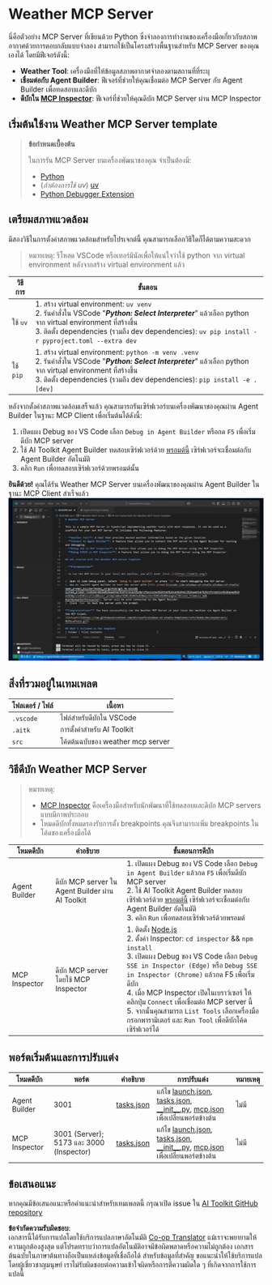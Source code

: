 <!--
CO_OP_TRANSLATOR_METADATA:
{
  "original_hash": "999c5e7623c1e2d5e5a07c2feb39eb67",
  "translation_date": "2025-07-14T08:28:31+00:00",
  "source_file": "10-StreamliningAIWorkflowsBuildingAnMCPServerWithAIToolkit/lab3/code/weather_mcp/README.md",
  "language_code": "th"
}
-->
# Weather MCP Server

นี่คือตัวอย่าง MCP Server ที่เขียนด้วย Python ซึ่งจำลองการทำงานของเครื่องมือเกี่ยวกับสภาพอากาศด้วยการตอบกลับแบบจำลอง สามารถใช้เป็นโครงสร้างพื้นฐานสำหรับ MCP Server ของคุณเองได้ โดยมีฟีเจอร์ดังนี้:

- **Weather Tool**: เครื่องมือที่ให้ข้อมูลสภาพอากาศจำลองตามสถานที่ที่ระบุ
- **เชื่อมต่อกับ Agent Builder**: ฟีเจอร์ที่ช่วยให้คุณเชื่อมต่อ MCP Server กับ Agent Builder เพื่อทดสอบและดีบัก
- **ดีบักใน [MCP Inspector](https://github.com/modelcontextprotocol/inspector)**: ฟีเจอร์ที่ช่วยให้คุณดีบัก MCP Server ผ่าน MCP Inspector

## เริ่มต้นใช้งาน Weather MCP Server template

> **ข้อกำหนดเบื้องต้น**
>
> ในการรัน MCP Server บนเครื่องพัฒนาของคุณ จำเป็นต้องมี:
>
> - [Python](https://www.python.org/)
> - (*ถ้าต้องการใช้ uv*) [uv](https://github.com/astral-sh/uv)
> - [Python Debugger Extension](https://marketplace.visualstudio.com/items?itemName=ms-python.debugpy)

## เตรียมสภาพแวดล้อม

มีสองวิธีในการตั้งค่าสภาพแวดล้อมสำหรับโปรเจกต์นี้ คุณสามารถเลือกวิธีใดก็ได้ตามความสะดวก

> หมายเหตุ: รีโหลด VSCode หรือเทอร์มินัลเพื่อให้แน่ใจว่าใช้ python จาก virtual environment หลังจากสร้าง virtual environment แล้ว

| วิธีการ | ขั้นตอน |
| -------- | ----- |
| ใช้ `uv` | 1. สร้าง virtual environment: `uv venv` <br>2. รันคำสั่งใน VSCode "***Python: Select Interpreter***" แล้วเลือก python จาก virtual environment ที่สร้างขึ้น <br>3. ติดตั้ง dependencies (รวมถึง dev dependencies): `uv pip install -r pyproject.toml --extra dev` |
| ใช้ `pip` | 1. สร้าง virtual environment: `python -m venv .venv` <br>2. รันคำสั่งใน VSCode "***Python: Select Interpreter***" แล้วเลือก python จาก virtual environment ที่สร้างขึ้น<br>3. ติดตั้ง dependencies (รวมถึง dev dependencies): `pip install -e .[dev]` |

หลังจากตั้งค่าสภาพแวดล้อมเสร็จแล้ว คุณสามารถรันเซิร์ฟเวอร์บนเครื่องพัฒนาของคุณผ่าน Agent Builder ในฐานะ MCP Client เพื่อเริ่มต้นได้ดังนี้:
1. เปิดแผง Debug ของ VS Code เลือก `Debug in Agent Builder` หรือกด `F5` เพื่อเริ่มดีบัก MCP server
2. ใช้ AI Toolkit Agent Builder ทดสอบเซิร์ฟเวอร์ด้วย [พรอมต์นี้](../../../../../../../../../../open_prompt_builder) เซิร์ฟเวอร์จะเชื่อมต่อกับ Agent Builder อัตโนมัติ
3. คลิก `Run` เพื่อทดสอบเซิร์ฟเวอร์ด้วยพรอมต์นั้น

**ยินดีด้วย!** คุณได้รัน Weather MCP Server บนเครื่องพัฒนาของคุณผ่าน Agent Builder ในฐานะ MCP Client สำเร็จแล้ว  
![DebugMCP](https://raw.githubusercontent.com/microsoft/windows-ai-studio-templates/refs/heads/dev/mcpServers/mcp_debug.gif)

## สิ่งที่รวมอยู่ในเทมเพลต

| โฟลเดอร์ / ไฟล์ | เนื้อหา |
| ------------ | -------------------------------------------- |
| `.vscode`    | ไฟล์สำหรับดีบักใน VSCode                   |
| `.aitk`      | การตั้งค่าสำหรับ AI Toolkit                |
| `src`        | โค้ดต้นฉบับของ weather mcp server          |

## วิธีดีบัก Weather MCP Server

> หมายเหตุ:
> - [MCP Inspector](https://github.com/modelcontextprotocol/inspector) คือเครื่องมือสำหรับนักพัฒนาที่ใช้ทดสอบและดีบัก MCP servers แบบมีภาพประกอบ
> - โหมดดีบักทั้งหมดรองรับการตั้ง breakpoints คุณจึงสามารถเพิ่ม breakpoints ในโค้ดของเครื่องมือได้

| โหมดดีบัก | คำอธิบาย | ขั้นตอนการดีบัก |
| ---------- | ----------- | --------------- |
| Agent Builder | ดีบัก MCP server ใน Agent Builder ผ่าน AI Toolkit | 1. เปิดแผง Debug ของ VS Code เลือก `Debug in Agent Builder` แล้วกด `F5` เพื่อเริ่มดีบัก MCP server<br>2. ใช้ AI Toolkit Agent Builder ทดสอบเซิร์ฟเวอร์ด้วย [พรอมต์นี้](../../../../../../../../../../open_prompt_builder) เซิร์ฟเวอร์จะเชื่อมต่อกับ Agent Builder อัตโนมัติ<br>3. คลิก `Run` เพื่อทดสอบเซิร์ฟเวอร์ด้วยพรอมต์ |
| MCP Inspector | ดีบัก MCP server โดยใช้ MCP Inspector | 1. ติดตั้ง [Node.js](https://nodejs.org/)<br> 2. ตั้งค่า Inspector: `cd inspector` && `npm install` <br> 3. เปิดแผง Debug ของ VS Code เลือก `Debug SSE in Inspector (Edge)` หรือ `Debug SSE in Inspector (Chrome)` แล้วกด F5 เพื่อเริ่มดีบัก<br> 4. เมื่อ MCP Inspector เปิดในเบราว์เซอร์ ให้คลิกปุ่ม `Connect` เพื่อเชื่อมต่อ MCP server นี้<br> 5. จากนั้นคุณสามารถ `List Tools` เลือกเครื่องมือ กรอกพารามิเตอร์ และ `Run Tool` เพื่อดีบักโค้ดเซิร์ฟเวอร์ได้<br> |

## พอร์ตเริ่มต้นและการปรับแต่ง

| โหมดดีบัก | พอร์ต | คำอธิบาย | การปรับแต่ง | หมายเหตุ |
| ---------- | ----- | ------------ | -------------- |-------------- |
| Agent Builder | 3001 | [tasks.json](../../../../../../10-StreamliningAIWorkflowsBuildingAnMCPServerWithAIToolkit/lab3/code/weather_mcp/.vscode/tasks.json) | แก้ไข [launch.json](../../../../../../10-StreamliningAIWorkflowsBuildingAnMCPServerWithAIToolkit/lab3/code/weather_mcp/.vscode/launch.json), [tasks.json](../../../../../../10-StreamliningAIWorkflowsBuildingAnMCPServerWithAIToolkit/lab3/code/weather_mcp/.vscode/tasks.json), [\_\_init\_\_.py](../../../../../../10-StreamliningAIWorkflowsBuildingAnMCPServerWithAIToolkit/lab3/code/weather_mcp/src/__init__.py), [mcp.json](../../../../../../10-StreamliningAIWorkflowsBuildingAnMCPServerWithAIToolkit/lab3/code/weather_mcp/.aitk/mcp.json) เพื่อเปลี่ยนพอร์ตข้างต้น | ไม่มี |
| MCP Inspector | 3001 (Server); 5173 และ 3000 (Inspector) | [tasks.json](../../../../../../10-StreamliningAIWorkflowsBuildingAnMCPServerWithAIToolkit/lab3/code/weather_mcp/.vscode/tasks.json) | แก้ไข [launch.json](../../../../../../10-StreamliningAIWorkflowsBuildingAnMCPServerWithAIToolkit/lab3/code/weather_mcp/.vscode/launch.json), [tasks.json](../../../../../../10-StreamliningAIWorkflowsBuildingAnMCPServerWithAIToolkit/lab3/code/weather_mcp/.vscode/tasks.json), [\_\_init\_\_.py](../../../../../../10-StreamliningAIWorkflowsBuildingAnMCPServerWithAIToolkit/lab3/code/weather_mcp/src/__init__.py), [mcp.json](../../../../../../10-StreamliningAIWorkflowsBuildingAnMCPServerWithAIToolkit/lab3/code/weather_mcp/.aitk/mcp.json) เพื่อเปลี่ยนพอร์ตข้างต้น | ไม่มี |

## ข้อเสนอแนะ

หากคุณมีข้อเสนอแนะหรือคำแนะนำสำหรับเทมเพลตนี้ กรุณาเปิด issue ใน [AI Toolkit GitHub repository](https://github.com/microsoft/vscode-ai-toolkit/issues)

**ข้อจำกัดความรับผิดชอบ**:  
เอกสารนี้ได้รับการแปลโดยใช้บริการแปลภาษาอัตโนมัติ [Co-op Translator](https://github.com/Azure/co-op-translator) แม้เราจะพยายามให้ความถูกต้องสูงสุด แต่โปรดทราบว่าการแปลอัตโนมัติอาจมีข้อผิดพลาดหรือความไม่ถูกต้อง เอกสารต้นฉบับในภาษาต้นทางถือเป็นแหล่งข้อมูลที่เชื่อถือได้ สำหรับข้อมูลที่สำคัญ ขอแนะนำให้ใช้บริการแปลโดยผู้เชี่ยวชาญมนุษย์ เราไม่รับผิดชอบต่อความเข้าใจผิดหรือการตีความผิดใด ๆ ที่เกิดจากการใช้การแปลนี้